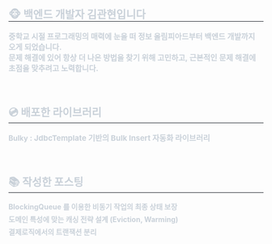 
<div style="text-align: left;"> 
    <h2 style="border-bottom: 1px solid #21262d; color: #c9d1d9;"> 🐵 백엔드 개발자 김관현입니다 </h2>  
    <ul style="font-weight: 700; font-size: 15px; text-align: left; color: #c9d1d9; list-style-type: none; padding-left: 0;">
        <p>중학교 시절 프로그래밍의 매력에 눈을 떠 정보 올림피아드부터 백엔드 개발까지 오게 되었습니다.<br>문제 해결에 있어 항상 더 나은 방법을 찾기 위해 고민하고, 근본적인 문제 해결에 초점을 맞추려고 노력합니다. </p>
    </ul>
</div>
<br>
<div style="text-align: left;"> 
    <h2 style="border-bottom: 1px solid #21262d; color: #c9d1d9;"> 💿 배포한 라이브러리 </h2>  
    <ul style="font-weight: 700; font-size: 15px; text-align: left; color: #c9d1d9; list-style-type: none; padding-left: 0;">
        <p style="margin: 5px 0;"> <a href="https://github.com/kwanse/Bulky" style="color: #c9d1d9; font-size: 14px; text-decoration: none; font-weight: bold;">Bulky</a> : JdbcTemplate 기반의 Bulk Insert 자동화 라이브러리</p>
    </ul>
</div>
<br>
<div style="text-align: left;"> 
    <h2 style="border-bottom: 1px solid #21262d; color: #c9d1d9;"> 📚 작성한 포스팅 </h2>  
    <ul style="font-weight: 700; font-size: 15px; text-align: left; color: #c9d1d9; list-style-type: none; padding-left: 0;">
        <li style="margin: 5px 0;"> <a href="https://khan-0103.tistory.com/38" style="color: #c9d1d9; font-size: 14px; text-decoration: none; font-weight: bold;">BlockingQueue 를 이용한 비동기 작업의 최종 상태 보장</a></li>
        <li style="margin: 5px 0;"> <a href="https://khan-0103.tistory.com/39" style="color: #c9d1d9; font-size: 14px; text-decoration: none; font-weight: bold;">도메인 특성에 맞는 캐싱 전략 설계 (Eviction, Warming)</a></li>
        <li style="margin: 5px 0;"> <a href="https://khan-0103.tistory.com/37" style="color: #c9d1d9; font-size: 14px; text-decoration: none; font-weight: bold;">결제로직에서의 트랜잭션 분리</a></li>
    </ul>
</div>

